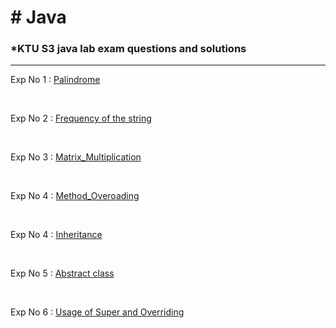 <h1> # Java </h1>

<h3>*KTU S3 java lab exam questions and solutions </h3>

<hr>

Exp No 1 : [Palindrome](https://github.com/abhinavomanakuttan/KTU-LAB-WORKS/blob/main/Java%20Lab%20Works/Programs/Palindrome.java)

<br>

Exp No 2 : [Frequency of the string](https://github.com/abhinavomanakuttan/KTU-LAB-WORKS/blob/main/Java%20Lab%20Works/Programs/Frequency.java) 

<br>

Exp No 3 : [Matrix_Multiplication](https://github.com/abhinavomanakuttan/KTU-LAB-WORKS/blob/main/Java%20Lab%20Works/Programs/Matrix_Multiplication.java)

<br>

Exp No 4 : [Method_Overoading](https://github.com/abhinavomanakuttan/KTU-LAB-WORKS/blob/main/Java%20Lab%20Works/Programs/Method_OveroadingExp1.java)

<br>

Exp No 4 : [Inheritance](https://github.com/abhinavomanakuttan/KTU-LAB-WORKS/blob/main/Java%20Lab%20Works/Programs/Inheritance.java)

<br>

Exp No 5 : [Abstract class](https://github.com/abhinavomanakuttan/KTU-LAB-WORKS/blob/main/Java%20Lab%20Works/Programs/Abstract_class.java)

<br>

Exp No 6 : [Usage of Super and Overriding ](https://github.com/abhinavomanakuttan/KTU-LAB-WORKS/blob/main/Java%20Lab%20Works/Programs/Usage_of_Super_and_Overriding.java)
